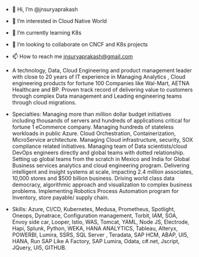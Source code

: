 - 👋 Hi, I’m @jnsuryaprakash
- 👀 I’m interested in Cloud Native World
- 🌱 I’m currently learning K8s
- 💞️ I’m looking to collaborate on CNCF and K8s projects
- 📫 How to reach me jnsuryaprakash@gmail.com
- A technology, Data, Cloud Engineering and product management leader with close to 20 years of IT experience in Managing Analytics , Cloud engineering products for fortune 100 Companies like Wal-Mart, AETNA Healthcare and BP. Proven track record of delivering value to customers through complex Data management and Leading engineering teams through cloud migrations. 

- Specialties:
Managing more than million dollar budget initiatives including thousands of servers and hundreds of applications critical for fortune 1 eCommerce company.
Managing hundreds of stateless workloads in public Azure.
Cloud Orchestration, Containerization, MicroService architecture. 
Managing Cloud infrastructure, security, SOX compliance related initiatives.
Managing team of Data scientists/cloud DevOps engineers directly and global teams with dotted relationship. 
Setting up global teams from the scratch in Mexico and India for Global Business services analytics and cloud engineering program. 
Delivering intelligent and insight systems at scale, impacting 2.4 million associates, 10,000 stores and $500 billion business. 
Driving world class data democracy, algorithmic approach and visualization to complex business problems. 
Implementing Robotics Process Automation program for Inventory, store payable/ supply chain. 

- Skills:
Azure, CI/CD, Kubernetes, Medusa, Prometheus, Spotlight, Oneops, Dynatrace, Configuration management, Torbit, IAM, SOA, Envoy side car, Looper, Istio, WAS, Tomcat, YAML, Node JS, Electrode, Hapi, Splunk, Python, WEKA, HANA ANALYTICS, Tableau, Alteryx, POWERBI, Lumira, SSRS, SQL Server , Teradata, SAP HCM, ABAP, UI5, HANA, Run SAP Like A Factory, SAP Lumira, Odata, c#.net, Jscript, JQuery, UI5, GITHUB.

<!---
jnsuryaprakash/jnsuryaprakash is a ✨ special ✨ repository because its `README.md` (this file) appears on your GitHub profile.
You can click the Preview link to take a look at your changes.
--->
